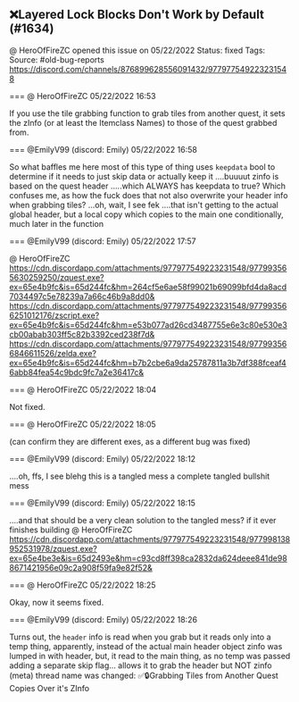 ## ❌Layered Lock Blocks Don't Work by Default (#1634)
@ HeroOfFireZC opened this issue on 05/22/2022
Status: fixed
Tags: 
Source: #old-bug-reports https://discord.com/channels/876899628556091432/977977549223231548


=== @ HeroOfFireZC 05/22/2022 16:53

If you use the tile grabbing function to grab tiles from another quest, it sets the zInfo (or at least the Itemclass Names) to those of the quest grabbed from.

=== @EmilyV99 (discord: Emily) 05/22/2022 16:58

So what baffles me here
most of this type of thing uses `keepdata` bool
to determine if it needs to just skip data or actually keep it
....buuuut
zinfo is based on the quest header
.....which ALWAYS has keepdata to true?
Which confuses me, as how the fuck does that not also overwrite your header info when grabbing tiles?
...oh, wait, I see
fek
....that isn't getting to the actual global header, but a local copy
which copies to the main one conditionally, much later in the function

=== @EmilyV99 (discord: Emily) 05/22/2022 17:57

@ HeroOfFireZC
https://cdn.discordapp.com/attachments/977977549223231548/977993565630259250/zquest.exe?ex=65e4b9fc&is=65d244fc&hm=264cf5e6ae58f99021b69099bfd4da8acd7034497c5e78239a7a66c46b9a8dd0&
https://cdn.discordapp.com/attachments/977977549223231548/977993566251012176/zscript.exe?ex=65e4b9fc&is=65d244fc&hm=e53b077ad26cd3487755e6e3c80e530e3cb00abab303ff5c82b3392ced238f7d&
https://cdn.discordapp.com/attachments/977977549223231548/977993566846611526/zelda.exe?ex=65e4b9fc&is=65d244fc&hm=b7b2cbe6a9da25787811a3b7df388fceaf46abb84fea54c9bdc9fc7a2e36417c&

=== @ HeroOfFireZC 05/22/2022 18:04

Not fixed.

=== @ HeroOfFireZC 05/22/2022 18:05

(can confirm they are different exes, as a different bug was fixed)

=== @EmilyV99 (discord: Emily) 05/22/2022 18:12

....oh, ffs, I see
blehg
this is a tangled mess
a complete tangled bullshit mess

=== @EmilyV99 (discord: Emily) 05/22/2022 18:15

....and that should be a very clean solution to the tangled mess?
if it ever finishes building
@ HeroOfFireZC
https://cdn.discordapp.com/attachments/977977549223231548/977998138952531978/zquest.exe?ex=65e4be3e&is=65d2493e&hm=c93cd8ff398ca2832da624deee841de988671421956e09c2a908f59fa9e82f52&

=== @ HeroOfFireZC 05/22/2022 18:25

Okay, now it seems fixed.

=== @EmilyV99 (discord: Emily) 05/22/2022 18:26

Turns out, the `header` info is read when you grab
but it reads only into a temp thing, apparently, instead of the actual main header object
zinfo was lumped in with header, but, it read to the main thing, as no temp was passed
adding a separate skip flag... allows it to grab the header but NOT zinfo
(meta) thread name was changed: ✅🔒Grabbing Tiles from Another Quest Copies Over it's ZInfo
